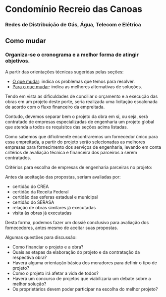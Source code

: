 # Condomínio Recreio das Canoas
### Redes de Distribuição de Gás, Água, Telecom e Elétrica
  
## Como mudar

### Organiza-se o cronograma e a melhor forma de atingir objetivos.

A partir das orientações técnicas sugeridas pelas seções:
- [O que mudar](/1-o-que-mudar/): indica os problemas que temos para resolver.
- [Para o que mudar](/2-para-o-que-mudar/): indica as melhores alternativas de soluções.

Tendo em vista as dificuldades de conciliar o orçamento e a execução das obras em um projeto deste porte, seria realizada uma licitação escalonada de acordo com o fluxo financeiro da empreitada.

Contudo, devemos separar bem o projeto da obra em si, ou seja, será contratado de empresas especializadas de engenharia um projeto global que atenda a todos os requisitos das seções acima listadas.

Como sabemos que dificilmente encontraremos um fornecedor único para essa empreitada, a partir do projeto serão selecionadas as melhores empresas para fornecimento dos serviços de engenharia, levando em conta critérios de avaliação técnica e financeira dos parceiros a serem contratados.

Critérios para escolha de empresas de engenharia parceiras no projeto:

Antes da aceitação das propostas, seriam avaliadas por:
- certidão do CREA
- certidão da Receita Federal
- certidão das esferas estadual e municipal
- certidão do SERASA
- relação de obras similares já executadas
- visita às obras já executadas

Desta forma, podemos fazer um dossiê conclusivo para avaliação dos fornecedores, antes mesmo de aceitar suas propostas.

Algumas questões para discussão:

- Como financiar o projeto e a obra?
- Quais as etapas da elaboração do projeto e da contratação da respectiva obra?
- Haverá alguma orientação básica dos moradores para definir o tipo de projeto?
- Como o projeto irá afetar a vida de todos?
- Haverá um concurso de projetos que viabilizaria um debate sobre a melhor solução?
- Os proprietários devem poder participar na escolha do melhor projeto?
